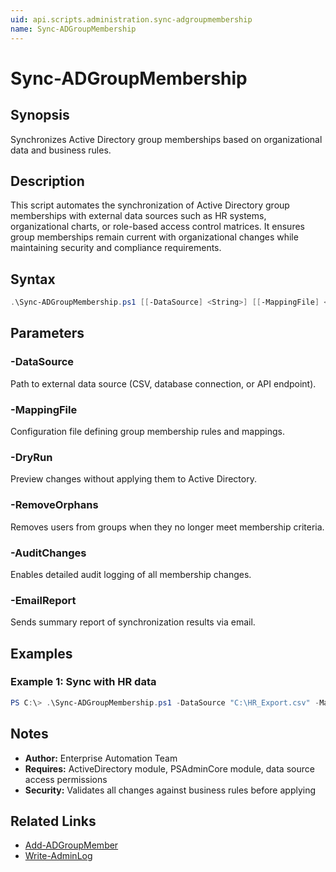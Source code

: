 ```yaml
---
uid: api.scripts.administration.sync-adgroupmembership
name: Sync-ADGroupMembership
---
```


# Sync-ADGroupMembership

## Synopsis
Synchronizes Active Directory group memberships based on organizational data and business rules.

## Description
This script automates the synchronization of Active Directory group memberships with external data sources such as HR systems, organizational charts, or role-based access control matrices. It ensures group memberships remain current with organizational changes while maintaining security and compliance requirements.

## Syntax
```powershell
.\Sync-ADGroupMembership.ps1 [[-DataSource] <String>] [[-MappingFile] <String>] [-DryRun] [-RemoveOrphans] [-AuditChanges] [-EmailReport] [<CommonParameters>]
```

## Parameters

### -DataSource
Path to external data source (CSV, database connection, or API endpoint).

### -MappingFile
Configuration file defining group membership rules and mappings.

### -DryRun
Preview changes without applying them to Active Directory.

### -RemoveOrphans
Removes users from groups when they no longer meet membership criteria.

### -AuditChanges
Enables detailed audit logging of all membership changes.

### -EmailReport
Sends summary report of synchronization results via email.

## Examples

### Example 1: Sync with HR data
```powershell
PS C:\> .\Sync-ADGroupMembership.ps1 -DataSource "C:\HR_Export.csv" -MappingFile "C:\GroupMappings.json" -AuditChanges
```

## Notes
- **Author:** Enterprise Automation Team
- **Requires:** ActiveDirectory module, PSAdminCore module, data source access permissions
- **Security:** Validates all changes against business rules before applying

## Related Links
- [Add-ADGroupMember](https://docs.microsoft.com/powershell/module/activedirectory/add-adgroupmember)
- [Write-AdminLog](../../PSAdminCore/Write-AdminLog.md)